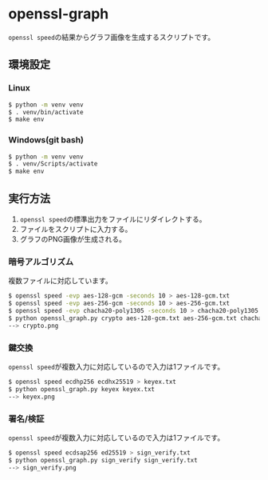 # openssl-graph

`openssl speed`の結果からグラフ画像を生成するスクリプトです。

## 環境設定

### Linux

```bash
$ python -m venv venv
$ . venv/bin/activate
$ make env
```

### Windows(git bash)

```bash
$ python -m venv venv
$ . venv/Scripts/activate
$ make env
```

## 実行方法

1. `openssl speed`の標準出力をファイルにリダイレクトする。
2. ファイルをスクリプトに入力する。
3. グラフのPNG画像が生成される。

### 暗号アルゴリズム

複数ファイルに対応しています。

```bash
$ openssl speed -evp aes-128-gcm -seconds 10 > aes-128-gcm.txt
$ openssl speed -evp aes-256-gcm -seconds 10 > aes-256-gcm.txt
$ openssl speed -evp chacha20-poly1305 -seconds 10 > chacha20-poly1305.txt
$ python openssl_graph.py crypto aes-128-gcm.txt aes-256-gcm.txt chacha20-poly1305.txt
--> crypto.png
```

### 鍵交換

`openssl speed`が複数入力に対応しているので入力は1ファイルです。

```bash
$ openssl speed ecdhp256 ecdhx25519 > keyex.txt
$ python openssl_graph.py keyex keyex.txt
--> keyex.png
```

### 署名/検証

`openssl speed`が複数入力に対応しているので入力は1ファイルです。

```bash
$ openssl speed ecdsap256 ed25519 > sign_verify.txt
$ python openssl_graph.py sign_verify sign_verify.txt
--> sign_verify.png
```
